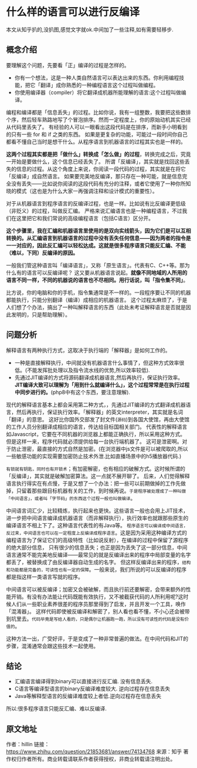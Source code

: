 # 什么样的语言可以进行反编译

本文从知乎扒的,没扒图,感觉文字就ok.中间加了一些注释,如有需要轻移步.

## 概念介绍

要理解这个问题，先要看「正」编译的过程是怎样的。

 - 你有一个想法，这是一种人类自然语言可以表达出来的东西。你利用编程技能，把它「翻译」成你熟悉的一种编程语言这个过程叫做编程。
 - 你使用编译器（compiler）将它翻译成机器所能理解的语言:这个过程叫做编译。


编程和编译都是「信息丢失」的过程。比如你说，我有一组整数，我要把这些数排个序，然后轻车熟路地写了个冒泡排序。然而一定程度上，你的原始动机其实已经从代码里丢失了。
有经验的人可以一眼看出这段代码是在排序，而新手小明看到的只有一些 for 和 if 之类的东西。
如果是更复杂的功能，可能过一段时间你自己都看不懂自己当时是想干什么。从程序语言到机器语言的过程其实也是一样的。

**这两个过程其实都是把「做什么」转换成「怎么做」的过程**，转换完成之后，究竟一开始是要做什么，这个信息已经丢失了。
所谓「反编译」，其实就是找回这些丢失的信息的过程。从这个角度上来说，你阅读一段代码的过程，其实就是在将它「反编译」成自然语言。
如果要完美地反编译，那只存在一种可能，就是信息完全没有丢失——比如说你阅读的这段代码有充分的注释，或者它使用了一种你所知晓的模式（这也是为什么大家一再强调注释和设计模式的重要性）。

对于从机器语言到程序语言的反编译过程，也是一样。比如说有比反编译更低级（非贬义）的过程，叫做反汇编。
严格来说汇编语言也是一种编程语言，不过我们在这里把它和我们常说的高级编程语言（包括C语言）区分开。

**这个步骤里，我在汇编和机器语言里使用的是双向实线箭头，因为它们是可以互相转换的。从汇编语言到机器语言的过程中没有丢失任何信息——因为两者的指令是一一对应的，因此反汇编可以轻松达成。这就是很多程序语言只能反汇编、不能（难以，下同）反编译的原因。**

一般我们管这种语言叫「编译语言」，又称「原生语言」。代表有C、C++等。那为什么有的语言可以反编译呢？
这又要从机器语言说起。**就像不同地域的人所用的语言不同一样，不同的机器说的语言也不尽相同。用行话说，叫「指令集不同」**。

比方说，你的电脑和你的手机，指令集通常是不一样的。一段程序要让不同的机器都能执行，只能分别翻译（编译）成相应的机器语言。
这个过程太麻烦了，于是人们想了个办法，搞出了一种叫解释语言的东西（此处未考证解释语言是否就是因此发明的，只是帮助理解）。

## 问题分析

解释语言有两种执行方式，这取决于执行端的「解释器」是如何工作的。

 - 一种是直接解释执行，中间就没有机器语言什么事情了，但这种方式效率很低。(不能发挥批处理以及指令流水线的优势,所以效率较低).
 - 先通过JIT编译的方式将源码翻译成机器语言,然后再执行，保证执行效率。**JIT编译大致可以理解为「用到什么就编译什么」，这个过程常常是在执行过程中同步进行的。**(php8中有这个东西，要注意理解).

现代的解释语言基本上都会采用第二种方式，，先通过JIT编译的方式翻译成机器语言，然后再执行，保证执行效率。「解释器」的英文interpreter，其实就是名词「翻译」的意思。
这好比你国外交部发了封文件(`源码`)到各国大使馆，再由大使馆的工作人员分别翻译成相应的语言，传达给目标国相关部门。
代表性的解释语言如Javascript，它要在不同机器的浏览器上都能正确执行，所以采用这种方式。
但是这样一来，程序代码就必须提供给每一台执行端机器了。
这可是泄密啊。对于防止泄密，最直接的方式自然是加密。(在浏览器中js文件是可以被爬取的,所以一些敏感功能的实现需要加密防止技术外泄.比如直播场景中的h5播放器代码.)

`有锁就有钥匙，同时也有开锁术`；有加密解密，也有相应的破解方式。这时候所谓的「反编译」，其实就是破解加密算法。这一点就不展开聊了。
后来，人们觉得解释语言执行得实在有点慢，于是又想了一个办法：把一些可以前期做掉的工作先做掉，只留着那些跟目标机器有关的工作，到时候再说。`于是程序被处理成了一种叫做「中间语言」，或者叫「字节码」的东西这个过程一般也叫做编译`。

中间语言词汇少，比较精炼，执行起来也更快。这些语言一般也会用上JIT技术，进一步把中间语言编译成机器语言（而非解释执行），执行效率也就跟那些原生的编译语言不相上下了。这种语言代表性的有Java等。
`程序语言可以编译成中间语言，反过来，中间语言也可以在一定程度上反编译成程序语言`。这是因为采用这种编译方式的编程语言为了保证它们的高级特性（比如说反射），在编译的过程中保留了源程序的绝大部分信息，
只有很少的信息丢失；也正是因为丢失了这一部分信息，中间语言通常不能完美地反编译——最常见的就是反编译出来的程序中局部变量的名字都丢了，被替换成了由反编译器自动生成的名字。
但这样反编译出来的程序，`结构和功能都是完备的，可读性也有一定的保障`。一般来说，我们所说的可以反编译的程序都是指这样一类语言写就的程序。

中间语言可以被反编译；加密又会被破解，而且执行前还要解密，会带来额外的性能开销。有没有办法能让代码既能有效执行，又不被截获代码的人所利用呢?这时候人们从一些职业素养很差的程序员那里得到了启发，并且开发一个工具，唤作「混淆器」。
这样代码即使被反编译和解密了，别人看也看不懂，不小心还会被带到坑里去。`代码毕竟是写给人看的，只是偶尔让机器跑一跑，所以没有可读性的代码是没有价值的`。

这种方法一出，广受好评，于是变成了一种非常普遍的做法。在中间代码和JIT的步骤，混淆通常会跟这些技术一起使用。

## 结论 

 - 汇编语言编译得到binary可以直接进行反汇编. 没有信息丢失.
 - C语言等编译型语言的binary反编译难度较大. 逆向过程存在信息丢失
 - Java等解释型语言的反编译难度较上者低.逆向过程存在信息丢失

所以:很多程序语言只能反汇编、难以反编译.

## 原文地址

作者：hillin
链接：https://www.zhihu.com/question/21853681/answer/74134768
来源：知乎
著作权归作者所有。商业转载请联系作者获得授权，非商业转载请注明出处。

